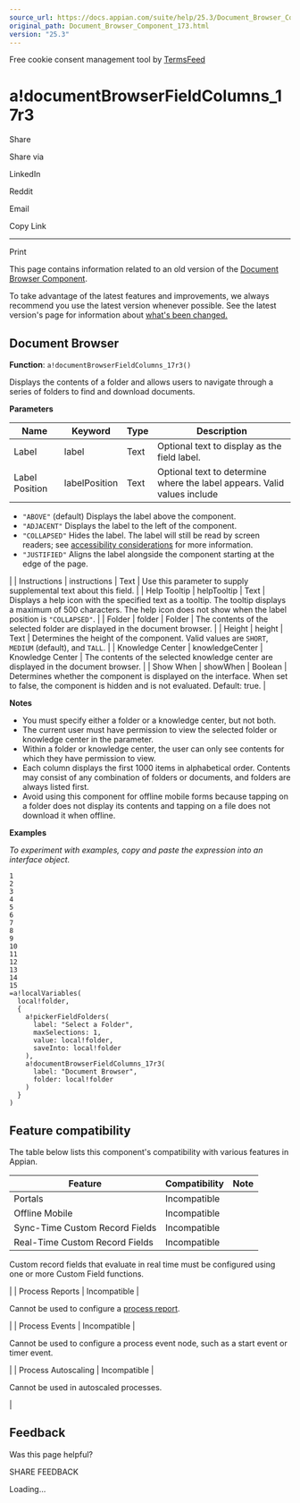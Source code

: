 ```yaml
---
source_url: https://docs.appian.com/suite/help/25.3/Document_Browser_Component_173.html
original_path: Document_Browser_Component_173.html
version: "25.3"
---
```


Free cookie consent management tool by [TermsFeed](https://www.termsfeed.com/)

# a!documentBrowserFieldColumns\_17r3

Share

Share via

LinkedIn

Reddit

Email

Copy Link

* * *

Print

This page contains information related to an old version of the [Document Browser Component](/suite/help/25.3/Document_Browser_Component.html).

To take advantage of the latest features and improvements, we always recommend you use the latest version whenever possible. See the latest version's page for information about [what's been changed.](/suite/help/25.3/Document_Browser_Component.html#Old_Version)

## Document Browser

**Function**: `a!documentBrowserFieldColumns_17r3()`

Displays the contents of a folder and allows users to navigate through a series of folders to find and download documents.

**Parameters**

| Name | Keyword | Type | Description |
| --- | --- | --- | --- |
| Label | label | Text | Optional text to display as the field label. |
| Label Position | labelPosition | Text | Optional text to determine where the label appears. Valid values include
-   `"ABOVE"` (default) Displays the label above the component.
-   `"ADJACENT"` Displays the label to the left of the component.
-   `"COLLAPSED"` Hides the label. The label will still be read by screen readers; see [accessibility considerations](building_accessible_applications.html) for more information.
-   `"JUSTIFIED"` Aligns the label alongside the component starting at the edge of the page.

 |
| Instructions | instructions | Text | Use this parameter to supply supplemental text about this field. |
| Help Tooltip | helpTooltip | Text | Displays a help icon with the specified text as a tooltip. The tooltip displays a maximum of 500 characters. The help icon does not show when the label position is `"COLLAPSED"`. |
| Folder | folder | Folder | The contents of the selected folder are displayed in the document browser. |
| Height | height | Text | Determines the height of the component. Valid values are `SHORT`, `MEDIUM` (default), and `TALL`. |
| Knowledge Center | knowledgeCenter | Knowledge Center | The contents of the selected knowledge center are displayed in the document browser. |
| Show When | showWhen | Boolean | Determines whether the component is displayed on the interface. When set to false, the component is hidden and is not evaluated. Default: true. |

**Notes**

-   You must specify either a folder or a knowledge center, but not both.
-   The current user must have permission to view the selected folder or knowledge center in the parameter.
-   Within a folder or knowledge center, the user can only see contents for which they have permission to view.
-   Each column displays the first 1000 items in alphabetical order. Contents may consist of any combination of folders or documents, and folders are always listed first.
-   Avoid using this component for offline mobile forms because tapping on a folder does not display its contents and tapping on a file does not download it when offline.

**Examples**

_To experiment with examples, copy and paste the expression into an interface object._

```
1
2
3
4
5
6
7
8
9
10
11
12
13
14
15
=a!localVariables(
  local!folder,
  {
    a!pickerFieldFolders(
      label: "Select a Folder",
      maxSelections: 1,
      value: local!folder,
      saveInto: local!folder
    ),
    a!documentBrowserFieldColumns_17r3(
      label: "Document Browser",
      folder: local!folder
    )
  }
)
```

## Feature compatibility

The table below lists this component's compatibility with various features in Appian.

| Feature | Compatibility | Note |
| --- | --- | --- |
| Portals | Incompatible |  |
| Offline Mobile | Incompatible |  |
| Sync-Time Custom Record Fields | Incompatible |  |
| Real-Time Custom Record Fields | Incompatible |
Custom record fields that evaluate in real time must be configured using one or more Custom Field functions.

 |
| Process Reports | Incompatible |

Cannot be used to configure a [process report](Process_Reports.html).

 |
| Process Events | Incompatible |

Cannot be used to configure a process event node, such as a start event or timer event.

 |
| Process Autoscaling | Incompatible |

Cannot be used in autoscaled processes.

 |

## Feedback

Was this page helpful?

SHARE FEEDBACK

Loading...